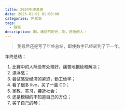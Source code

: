 ```yaml
---
title: 2024年终总结
date: 2025-01-01 01:00:00
categories: 色伏集
tags:
  - 随笔
description: 啊，痛彻的时光；啊，悲怆的人！
---
```

> 我最后还是写了年终总结，即使数字已经转到了下一年。

年终总结：

1. 比赛中的人际没有处理好，痛苦地拖延和解决；
2. 漂浮感；
3. 尝试感受经济的紧迫，勤工俭学；
4. 看了很多 live，买了一些 CD；
5. 家教、实习，接近社会；
6. 还是模糊的不知道自己的方位；
7. 买了自己的琴；
